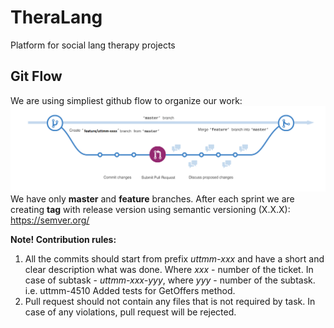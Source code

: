 # TheraLang
Platform for social lang therapy projects


## Git Flow
We are using simpliest github flow to organize our work:
![Github flow](flow.png "Github flow")
We have only **master** and **feature** branches. 
After each sprint we are creating **tag** with release version using semantic versioning (X.X.X):
https://semver.org/

**Note! Contribution rules:**
1. All the commits should start from prefix *uttmm-xxx* and have a short and clear description what was done. Where *xxx* - number of the ticket. In case of subtask - *uttmm-xxx-yyy*, where *yyy* - number of the subtask.
i.e. uttmm-4510 Added tests for GetOffers method.
2. Pull request should not contain any files that is not required by task.
In case of any violations, pull request will be rejected.
